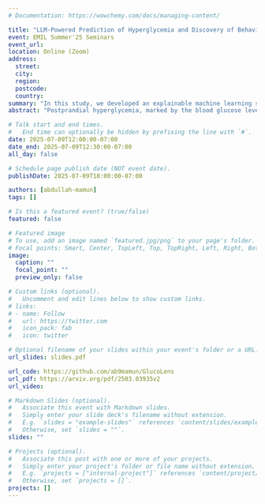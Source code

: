```yaml
---
# Documentation: https://wowchemy.com/docs/managing-content/

title: "LLM-Powered Prediction of Hyperglycemia and Discovery of Behavioral Treatment Pathways from Wearables and Diet"
event: EMIL Summer'25 Seminars
event_url:
location: Online (Zoom)
address:
  street:
  city:
  region:
  postcode:
  country:
summary: "In this study, we developed an explainable machine learning solution, GlucoLens, that takes sensor-driven inputs and uses advanced data processing, large language models, and trainable machine learning models to predict postprandial AUC and hyperglycemia from diet, physical activity, and recent glucose patterns."
abstract: "Postprandial hyperglycemia, marked by the blood glucose level exceeding the normal range after consuming a meal, is a critical indicator of progression toward type 2 diabetes in people with prediabetes and in healthy individuals. A key metric for understanding blood glucose dynamics after eating is the postprandial area under the curve (AUC). Predicting postprandial AUC in advance based on a person's lifestyle factors, such as diet and physical activity level, and explaining the factors that affect postprandial blood glucose could allow an individual to adjust their lifestyle accordingly to maintain normal glucose levels. In this study, we developed an explainable machine learning solution, GlucoLens, that takes sensor-driven inputs and uses advanced data processing, large language models, and trainable machine learning models to predict postprandial AUC and hyperglycemia from diet, physical activity, and recent glucose patterns. We used data obtained from wearables in a five-week clinical trial of 10 adults who worked full-time to develop and evaluate the proposed computational model that integrates wearable sensing, multimodal data, and machine learning. Our machine learning model takes multimodal data from wearable activity and glucose monitoring sensors, along with food and work logs, and provides an interpretable prediction of the postprandial glucose pattern. Our GlucoLens system achieves a normalized root mean squared error (NRMSE) of 0.123 in its best configuration. On average, the proposed technology provides a 16% better performance level compared to the comparison models. Additionally, our technique predicts hyperglycemia with an accuracy of 73.3% and an F1 score of 0.716 and recommends different treatment options to help avoid hyperglycemia through diverse counterfactual explanations. Code available: https://github.com/ab9mamun/GlucoLens."

# Talk start and end times.
#   End time can optionally be hidden by prefixing the line with `#`.
date: 2025-07-09T12:00:00-07:00
date_end: 2025-07-09T12:30:00-07:00
all_day: false

# Schedule page publish date (NOT event date).
publishDate: 2025-07-09T18:00:00-07:00

authors: [abdullah-mamun]
tags: []

# Is this a featured event? (true/false)
featured: false

# Featured image
# To use, add an image named `featured.jpg/png` to your page's folder. 
# Focal points: Smart, Center, TopLeft, Top, TopRight, Left, Right, BottomLeft, Bottom, BottomRight.
image:
  caption: ""
  focal_point: ""
  preview_only: false

# Custom links (optional).
#   Uncomment and edit lines below to show custom links.
# links:
# - name: Follow
#   url: https://twitter.com
#   icon_pack: fab
#   icon: twitter

# Optional filename of your slides within your event's folder or a URL.
url_slides: slides.pdf

url_code: https://github.com/ab9mamun/GlucoLens
url_pdf: https://arxiv.org/pdf/2503.03935v2
url_video: 

# Markdown Slides (optional).
#   Associate this event with Markdown slides.
#   Simply enter your slide deck's filename without extension.
#   E.g. `slides = "example-slides"` references `content/slides/example-slides.md`.
#   Otherwise, set `slides = ""`.
slides: ""

# Projects (optional).
#   Associate this post with one or more of your projects.
#   Simply enter your project's folder or file name without extension.
#   E.g. `projects = ["internal-project"]` references `content/project/deep-learning/index.md`.
#   Otherwise, set `projects = []`.
projects: []
---
```

